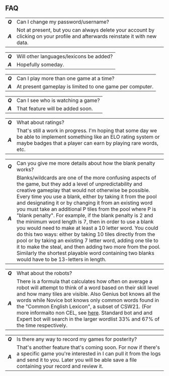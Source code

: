 ## FAQ
|        |            |
|--------|------------|
| ***Q***  | Can I change my password/username?  |
| ***A***  | Not at present, but you can always delete your account by clicking on your profile and afterwards reinstate it with new data.  |

|        |            |
|--------|------------|
| ***Q***  | Will other languages/lexicons be added?  |
| ***A***  | Hopefully someday.  |


|        |            |
|--------|------------|
| ***Q***  | Can I play more than one game at a time?  |
| ***A***  | At present gameplay is limited to one game per computer. |

|        |            |
|--------|------------|
| ***Q***  | Can I see who is watching a game?  |
| ***A***  | That feature will be added soon.  |

|        |            |
|--------|------------|
| ***Q***  | What about ratings?  |
| ***A***  | That's still a work in progress. I'm hoping that some day we be able to implement something like an ELO rating system or maybe badges that a player can earn by playing rare words, etc. |

|        |            |
|--------|------------|
| ***Q***  | Can you give me more details about how the blank penalty works?  |
| ***A***  | Blanks/wildcards are one of the more confusing aspects of the game, but they add a level of unpredictability and creative gameplay that would not otherwise be possible. Every time you use a blank, either by taking it from the pool and designating it or by changing it from an existing word you must take an additional P tiles from the pool where P is "blank penalty". For example, if the blank penalty is 2 and the minimum word length is 7, then in order to use a blank you would need to make at least a 10 letter word. You could do this two ways: either by taking 10 tiles directly from the pool or by taking an existing 7 letter word, adding one tile to it to make the steal, and then adding two more from the pool. Similarly the shortest playable word containing two blanks would have to be 13-letters in length. |

|        |            |
|--------|------------|
| ***Q***  | What about the robots?  |
| ***A***  | There is a formula that calculates how often on average a robot will attempt to think of a word based on their skill level and how many tiles are visible. Also Genius bot knows all the words while Novice bot knows only common words found in the "Common English Lexicon", a subset of CSW21. (For more informaito non CEL, see [here](https://github.com/Fj00/CEL). Standard bot and and Expert bot will search in the larger wordlist 33% and 67% of the time respectively.  |

|        |            |
|--------|------------|
| ***Q***  | Is there any way to record my games for posterity? |
| ***A***  | That's another feature that's coming soon. For now if there's a specific game you're interested in I can pull it from the logs and send it to you. Later you will be able save a file containing your record and review it. |
